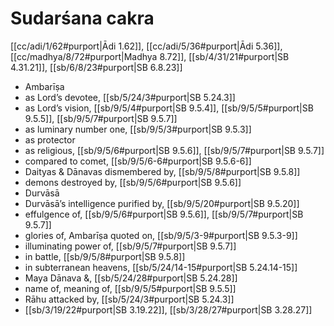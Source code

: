 # Sudarśana cakra

[[cc/adi/1/62#purport|Ādi 1.62]], [[cc/adi/5/36#purport|Ādi 5.36]], [[cc/madhya/8/72#purport|Madhya 8.72]], [[sb/4/31/21#purport|SB 4.31.21]], [[sb/6/8/23#purport|SB 6.8.23]]

* Ambarīṣa 
* as Lord’s devotee, [[sb/5/24/3#purport|SB 5.24.3]]
* as Lord’s vision, [[sb/9/5/4#purport|SB 9.5.4]], [[sb/9/5/5#purport|SB 9.5.5]], [[sb/9/5/7#purport|SB 9.5.7]]
* as luminary number one, [[sb/9/5/3#purport|SB 9.5.3]]
* as protector 
* as religious, [[sb/9/5/6#purport|SB 9.5.6]], [[sb/9/5/7#purport|SB 9.5.7]]
* compared to comet, [[sb/9/5/6-6#purport|SB 9.5.6-6]]
* Daityas & Dānavas dismembered by, [[sb/9/5/8#purport|SB 9.5.8]]
* demons destroyed by, [[sb/9/5/6#purport|SB 9.5.6]]
* Durvāsā 
* Durvāsā’s intelligence purified by, [[sb/9/5/20#purport|SB 9.5.20]]
* effulgence of, [[sb/9/5/6#purport|SB 9.5.6]], [[sb/9/5/7#purport|SB 9.5.7]]
* glories of, Ambarīṣa quoted on, [[sb/9/5/3-9#purport|SB 9.5.3-9]]
* illuminating power of, [[sb/9/5/7#purport|SB 9.5.7]]
* in battle, [[sb/9/5/8#purport|SB 9.5.8]]
* in subterranean heavens, [[sb/5/24/14-15#purport|SB 5.24.14-15]]
* Maya Dānava &, [[sb/5/24/28#purport|SB 5.24.28]]
* name of, meaning of, [[sb/9/5/5#purport|SB 9.5.5]]
* Rāhu attacked by, [[sb/5/24/3#purport|SB 5.24.3]]
*  [[sb/3/19/22#purport|SB 3.19.22]], [[sb/3/28/27#purport|SB 3.28.27]]
